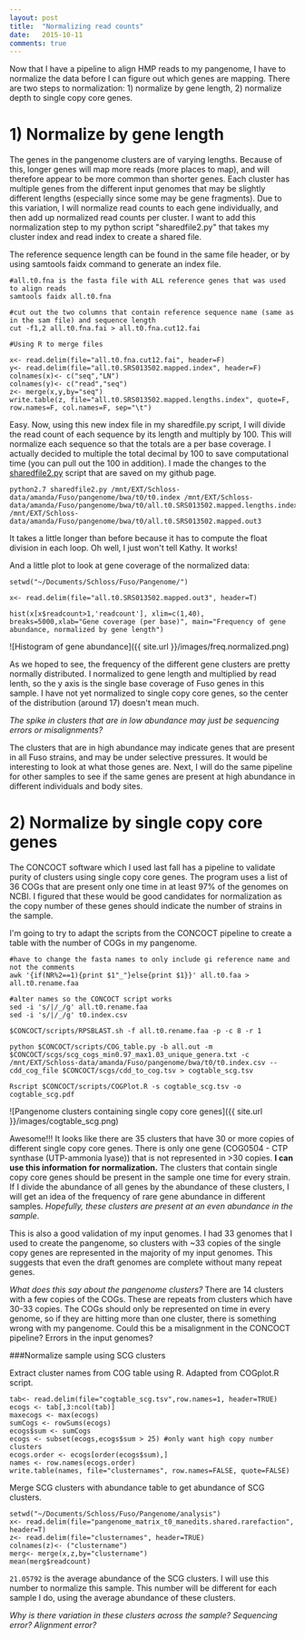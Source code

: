 ```yaml
---
layout: post
title:  "Normalizing read counts"
date:   2015-10-11
comments: true
---
```


Now that I have a pipeline to align HMP reads to my pangenome, I have to normalize the data before I can figure out which genes are mapping. There are two steps to normalization: 1) normalize by gene length, 2) normalize depth to single copy core genes.

# 1) Normalize by gene length

The genes in the pangenome clusters are of varying lengths. Because of this, longer genes will map more reads (more places to map), and will therefore appear to be more common than shorter genes. Each cluster has multiple genes from the different input genomes that may be slightly different lengths (especially since some may be gene fragments). Due to this variation, I will normalize read counts to each gene individually, and then add up normalized read counts per cluster. I want to add this normalization step to my python script "sharedfile2.py" that takes my cluster index and read index to create a shared file.

The reference sequence length can be found in the same file header, or by using samtools faidx command to generate an index file. 

~~~~
#all.t0.fna is the fasta file with ALL reference genes that was used to align reads
samtools faidx all.t0.fna  

#cut out the two columns that contain reference sequence name (same as in the sam file) and sequence length
cut -f1,2 all.t0.fna.fai > all.t0.fna.cut12.fai

#Using R to merge files

x<- read.delim(file="all.t0.fna.cut12.fai", header=F)
y<- read.delim(file="all.t0.SRS013502.mapped.index", header=F)
colnames(x)<- c("seq","LN")
colnames(y)<- c("read","seq")
z<- merge(x,y,by="seq")
write.table(z, file="all.t0.SRS013502.mapped.lengths.index", quote=F, row.names=F, col.names=F, sep="\t")

~~~~

Easy. Now, using this new index file in my sharedfile.py script, I will divide the read count of each sequence by its length and multiply by 100. This will normalize each sequence so that the totals are a per base coverage. I actually decided to multiple the total decimal by 100 to save computational time (you can pull out the 100 in addition). I made the changes to the [sharedfile2.py](https://github.com/agelmore/Pangenome/blob/master/sharedfile2.py) script that are saved on my github page. 

~~~~
python2.7 sharedfile2.py /mnt/EXT/Schloss-data/amanda/Fuso/pangenome/bwa/t0/t0.index /mnt/EXT/Schloss-data/amanda/Fuso/pangenome/bwa/t0/all.t0.SRS013502.mapped.lengths.index /mnt/EXT/Schloss-data/amanda/Fuso/pangenome/bwa/t0/all.t0.SRS013502.mapped.out3

~~~~

It takes a little longer than before because it has to compute the float division in each loop. Oh well, I just won't tell Kathy. It works!

And a little plot to look at gene coverage of the normalized data:

~~~~
setwd("~/Documents/Schloss/Fuso/Pangenome/")

x<- read.delim(file="all.t0.SRS013502.mapped.out3", header=T)

hist(x[x$readcount>1,'readcount'], xlim=c(1,40), breaks=5000,xlab="Gene coverage (per base)", main="Frequency of gene abundance, normalized by gene length")

~~~~

![Histogram of gene abundance]({{ site.url }}/images/freq.normalized.png)

As we hoped to see, the frequency of the different gene clusters are pretty normally distributed. I normalized to gene length and multiplied by read lenth, so the y axis is the single base coverage of Fuso genes in this sample.  I have not yet normalized to single copy core genes, so the center of the distribution (around 17) doesn't mean much. 

*The spike in clusters that are in low abundance may just be sequencing errors or misalignments?*

The clusters that are in high abundance may indicate genes that are present in all Fuso strains, and may be under selective pressures. It would be interesting to look at what those genes are. Next, I will do the same pipeline for other samples to see if the same genes are present at high abundance in different individuals and body sites. 

# 2) Normalize by single copy core genes

The CONCOCT software which I used last fall has a pipeline to validate purity of clusters using single copy core genes. The program uses a list of 36 COGs that are present only one time in at least 97% of the genomes on NCBI. I figured that these would be good candidates for normalization as the copy number of these genes should indicate the number of strains in the sample. 

I'm going to try to adapt the scripts from the CONCOCT pipeline to create a table with the number of COGs in my pangenome. 

~~~~
#have to change the fasta names to only include gi reference name and not the comments
awk '{if(NR%2==1){print $1"_"}else{print $1}}' all.t0.faa > all.t0.rename.faa

#alter names so the CONCOCT script works
sed -i 's/|/_/g' all.t0.rename.faa 
sed -i 's/|/_/g' t0.index.csv

$CONCOCT/scripts/RPSBLAST.sh -f all.t0.rename.faa -p -c 8 -r 1

python $CONCOCT/scripts/COG_table.py -b all.out -m $CONCOCT/scgs/scg_cogs_min0.97_max1.03_unique_genera.txt -c /mnt/EXT/Schloss-data/amanda/Fuso/pangenome/bwa/t0/t0.index.csv --cdd_cog_file $CONCOCT/scgs/cdd_to_cog.tsv > cogtable_scg.tsv

Rscript $CONCOCT/scripts/COGPlot.R -s cogtable_scg.tsv -o cogtable_scg.pdf
~~~~


![Pangenome clusters containing single copy core genes]({{ site.url }}/images/cogtable_scg.png)


Awesome!!! It looks like there are 35 clusters that have 30 or more copies of different single copy core genes. There is only one gene (COG0504 - CTP synthase (UTP-ammonia lyase)) that is not represented in >30 copies. **I can use this information for normalization.** The clusters that contain single copy core genes should be present in the sample one time for every strain. If I divide the abundance of all genes by the abundance of these clusters, I will get an idea of the frequency of rare gene abundance in different samples. *Hopefully, these clusters are present at an even abundance in the sample*. 

This is also a good validation of my input genomes. I had 33 genomes that I used to create the pangenome, so clusters with ~33 copies of the single copy genes are represented in the majority of my input genomes. This suggests that even the draft genomes are complete without many repeat genes. 

*What does this say about the pangenome clusters?* There are 14 clusters with a few copies of the COGs. These are repeats from clusters which have 30-33 copies. The COGs should only be represented on time in every genome, so if they are hitting more than one cluster, there is something wrong with my pangenome. Could this be a misalignment in the CONCOCT pipeline? Errors in the input genomes?


###Normalize sample using SCG clusters

Extract cluster names from COG table using R. Adapted from COGplot.R script.

~~~~
tab<- read.delim(file="cogtable_scg.tsv",row.names=1, header=TRUE)
ecogs <- tab[,3:ncol(tab)]
maxecogs <- max(ecogs)
sumCogs <- rowSums(ecogs)
ecogs$sum <- sumCogs
ecogs <- subset(ecogs,ecogs$sum > 25) #only want high copy number clusters
ecogs.order <- ecogs[order(ecogs$sum),]
names <- row.names(ecogs.order)
write.table(names, file="clusternames", row.names=FALSE, quote=FALSE)
~~~~

Merge SCG clusters with abundance table to get abundance of SCG clusters.

~~~~
setwd("~/Documents/Schloss/Fuso/Pangenome/analysis")
x<- read.delim(file="pangenome_matrix_t0_manedits.shared.rarefaction", header=T)
z<- read.delim(file="clusternames", header=TRUE)
colnames(z)<- ("clustername")
merg<- merge(x,z,by="clustername")
mean(merg$readcount)

~~~~

`21.05792` is the average abundance of the SCG clusters. I will use this number to normalize this sample. This number will be different for each sample I do, using the average abundance of these clusters.

*Why is there variation in these clusters across the sample? Sequencing error? Alignment error?*



